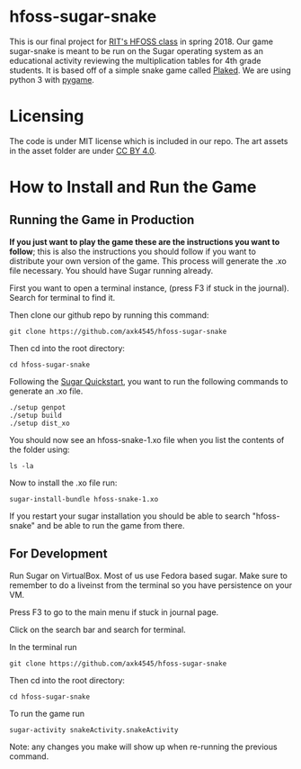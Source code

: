 # hfoss-sugar-snake
This is our final project for [RIT's HFOSS class](https://github.com/ritjoe/hfoss) in spring 2018. Our game sugar-snake is meant to be run on the Sugar operating system as an educational activity reviewing the multiplication tables for 4th grade students. It is based off of a simple snake game called [Plaked](https://github.com/amarlearning/Plaked). We are using python 3 with [pygame](https://github.com/pygame/pygame).

# Licensing
The code is under MIT license which is included in our repo. The art assets in the asset folder are under [CC BY 4.0](https://creativecommons.org/licenses/by/4.0/legalcode).

# How to Install and Run the Game

## Running the Game in Production
**If you just want to play the game these are the instructions you want to follow**; this is also the instructions you should follow if you want to distribute your own version of the game. This process will generate the .xo file necessary.
You should have Sugar running already.

First you want to open a terminal instance, (press F3 if stuck in the journal). Search for terminal to find it.

Then clone our github repo by running this command:

    git clone https://github.com/axk4545/hfoss-sugar-snake

Then cd into the root directory:

    cd hfoss-sugar-snake

Following the [Sugar Quickstart](https://github.com/FOSSRIT/sugar-quickstart), you want to run the following commands to generate an .xo file.

    ./setup genpot
    ./setup build
    ./setup dist_xo

You should now see an hfoss-snake-1.xo file when you list the contents of the folder using:

    ls -la

Now to install the .xo file run:

    sugar-install-bundle hfoss-snake-1.xo

If you restart your sugar installation you should be able to search "hfoss-snake" and be able to run the game from there.

## For Development
Run Sugar on VirtualBox. Most of us use Fedora based sugar. Make sure to remember to do a liveinst from the terminal so you have persistence on your VM.

Press F3 to go to the main menu if stuck in journal page.

Click on the search bar and search for terminal.

In the terminal run 

    git clone https://github.com/axk4545/hfoss-sugar-snake

Then cd into the root directory:

    cd hfoss-sugar-snake

To run the game run

    sugar-activity snakeActivity.snakeActivity

Note: any changes you make will show up when re-running the previous command.

